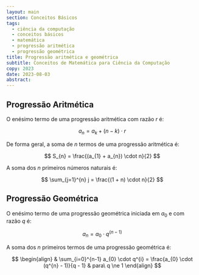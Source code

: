 ```yaml
---
layout: main
section: Conceitos Básicos
tags:
  - ciência da computação
  - conceitos básicos
  - matemática
  - progressão aritmética
  - progressão geométrica
title: Progressão aritmética e geométrica
subtitle: Conceitos de Matemática para Ciência da Computação
copy: 2023
date: 2023-08-03
abstract:
---
```


## Progressão Aritmética

O enésimo termo de uma progressão aritmética com razão $r$ é:

$$
a_{n} = a_{k} + (n - k) \cdot r
$$

De forma geral, a soma de $n$ termos de uma progressão aritmética é:

$$
S_{n} = \frac{(a_{1} + a_{n}) \cdot n}{2}
$$

A soma dos $n$ primeiros números naturais é:

$$
\sum_{j=1}^{n} j = \frac{(1 + n) \cdot n}{2}
$$

## Progressão Geométrica

O enésimo termo de uma progressão geométrica iniciada em $a_{0}$ e com razão $q$ é:

$$
a_{n} = a_{0} \cdot q ^{(n - 1)}
$$

A soma dos $n$ primeiros termos de uma progressão geométrica é:

$$
\begin{align}
& \sum_{i=0}^{n-1} a_{0} \cdot q^{i} = \frac{a_{0} \cdot (q^{n} - 1)}{q - 1} & para\ q \ne 1 
\end{align}
$$

